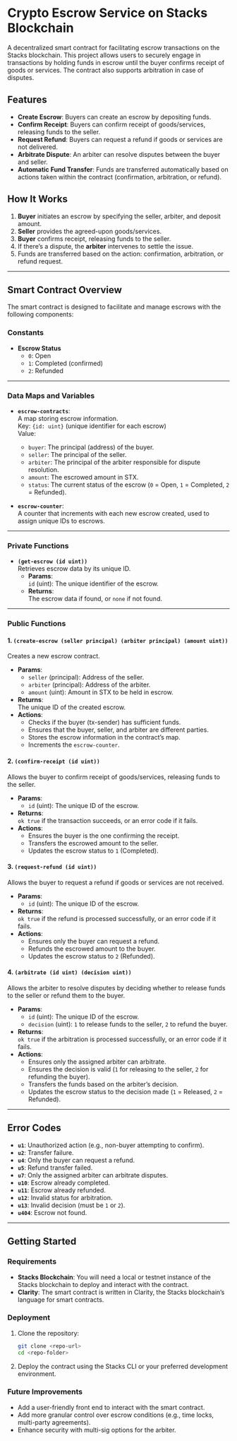 # Crypto Escrow Service on Stacks Blockchain

A decentralized smart contract for facilitating escrow transactions on the Stacks blockchain. This project allows users to securely engage in transactions by holding funds in escrow until the buyer confirms receipt of goods or services. The contract also supports arbitration in case of disputes.

## Features

- **Create Escrow**: Buyers can create an escrow by depositing funds.
- **Confirm Receipt**: Buyers can confirm receipt of goods/services, releasing funds to the seller.
- **Request Refund**: Buyers can request a refund if goods or services are not delivered.
- **Arbitrate Dispute**: An arbiter can resolve disputes between the buyer and seller.
- **Automatic Fund Transfer**: Funds are transferred automatically based on actions taken within the contract (confirmation, arbitration, or refund).

## How It Works

1. **Buyer** initiates an escrow by specifying the seller, arbiter, and deposit amount.
2. **Seller** provides the agreed-upon goods/services.
3. **Buyer** confirms receipt, releasing funds to the seller.
4. If there’s a dispute, the **arbiter** intervenes to settle the issue.
5. Funds are transferred based on the action: confirmation, arbitration, or refund request.

---

## Smart Contract Overview

The smart contract is designed to facilitate and manage escrows with the following components:

### Constants
- **Escrow Status**
  - `0`: Open
  - `1`: Completed (confirmed)
  - `2`: Refunded

---

### Data Maps and Variables

- **`escrow-contracts`**:  
  A map storing escrow information.  
  Key: `{id: uint}` (unique identifier for each escrow)  
  Value:  
  - `buyer`: The principal (address) of the buyer.
  - `seller`: The principal of the seller.
  - `arbiter`: The principal of the arbiter responsible for dispute resolution.
  - `amount`: The escrowed amount in STX.
  - `status`: The current status of the escrow (`0` = Open, `1` = Completed, `2` = Refunded).

- **`escrow-counter`**:  
  A counter that increments with each new escrow created, used to assign unique IDs to escrows.

---

### Private Functions

- **`(get-escrow (id uint))`**  
  Retrieves escrow data by its unique ID.  
  - **Params**:  
    `id` (uint): The unique identifier of the escrow.  
  - **Returns**:  
    The escrow data if found, or `none` if not found.

---

### Public Functions

#### 1. **`(create-escrow (seller principal) (arbiter principal) (amount uint))`**
   Creates a new escrow contract.

   - **Params**:
     - `seller` (principal): Address of the seller.
     - `arbiter` (principal): Address of the arbiter.
     - `amount` (uint): Amount in STX to be held in escrow.
   - **Returns**:  
     The unique ID of the created escrow.
   - **Actions**:
     - Checks if the buyer (tx-sender) has sufficient funds.
     - Ensures that the buyer, seller, and arbiter are different parties.
     - Stores the escrow information in the contract’s map.
     - Increments the `escrow-counter`.

#### 2. **`(confirm-receipt (id uint))`**
   Allows the buyer to confirm receipt of goods/services, releasing funds to the seller.

   - **Params**:
     - `id` (uint): The unique ID of the escrow.
   - **Returns**:  
     `ok true` if the transaction succeeds, or an error code if it fails.
   - **Actions**:
     - Ensures the buyer is the one confirming the receipt.
     - Transfers the escrowed amount to the seller.
     - Updates the escrow status to `1` (Completed).

#### 3. **`(request-refund (id uint))`**
   Allows the buyer to request a refund if goods or services are not received.

   - **Params**:
     - `id` (uint): The unique ID of the escrow.
   - **Returns**:  
     `ok true` if the refund is processed successfully, or an error code if it fails.
   - **Actions**:
     - Ensures only the buyer can request a refund.
     - Refunds the escrowed amount to the buyer.
     - Updates the escrow status to `2` (Refunded).

#### 4. **`(arbitrate (id uint) (decision uint))`**
   Allows the arbiter to resolve disputes by deciding whether to release funds to the seller or refund them to the buyer.

   - **Params**:
     - `id` (uint): The unique ID of the escrow.
     - `decision` (uint): `1` to release funds to the seller, `2` to refund the buyer.
   - **Returns**:  
     `ok true` if the arbitration is processed successfully, or an error code if it fails.
   - **Actions**:
     - Ensures only the assigned arbiter can arbitrate.
     - Ensures the decision is valid (`1` for releasing to the seller, `2` for refunding the buyer).
     - Transfers the funds based on the arbiter’s decision.
     - Updates the escrow status to the decision made (`1` = Released, `2` = Refunded).

---

## Error Codes

- **`u1`**: Unauthorized action (e.g., non-buyer attempting to confirm).
- **`u2`**: Transfer failure.
- **`u4`**: Only the buyer can request a refund.
- **`u5`**: Refund transfer failed.
- **`u7`**: Only the assigned arbiter can arbitrate disputes.
- **`u10`**: Escrow already completed.
- **`u11`**: Escrow already refunded.
- **`u12`**: Invalid status for arbitration.
- **`u13`**: Invalid decision (must be `1` or `2`).
- **`u404`**: Escrow not found.

---

## Getting Started

### Requirements

- **Stacks Blockchain**: You will need a local or testnet instance of the Stacks blockchain to deploy and interact with the contract.
- **Clarity**: The smart contract is written in Clarity, the Stacks blockchain’s language for smart contracts.

### Deployment

1. Clone the repository:
   ```bash
   git clone <repo-url>
   cd <repo-folder>

2. Deploy the contract using the Stacks CLI or your preferred development environment.

### Future Improvements

- Add a user-friendly front end to interact with the smart contract.
- Add more granular control over escrow conditions (e.g., time locks, multi-party agreements).
- Enhance security with multi-sig options for the arbiter.
